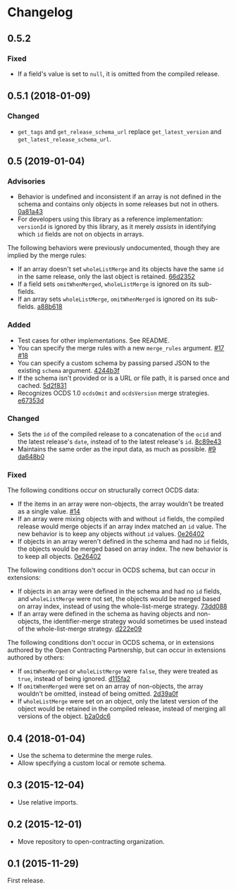 # Changelog

## 0.5.2

### Fixed

* If a field's value is set to `null`, it is omitted from the compiled release.

## 0.5.1 (2018-01-09)

### Changed

* `get_tags` and `get_release_schema_url` replace `get_latest_version` and `get_latest_release_schema_url`.

## 0.5 (2019-01-04)

### Advisories

* Behavior is undefined and inconsistent if an array is not defined in the schema and contains only objects in some releases but not in others. [0a81a43](https://github.com/open-contracting/ocds-merge/commit/0a81a432b09c720ff9d81599a539072325b4fb27)
* For developers using this library as a reference implementation: `versionId` is ignored by this library, as it merely *assists* in identifying which `id` fields are not on objects in arrays.

The following behaviors were previously undocumented, though they are implied by the merge rules:

* If an array doesn't set `wholeListMerge` and its objects have the same `id` in the same release, only the last object is retained. [66d2352](https://github.com/open-contracting/ocds-merge/commit/66d2352791457f5f7436ba7049587dec4ebfaa89)
* If a field sets `omitWhenMerged`, `wholeListMerge` is ignored on its sub-fields.
* If an array sets `wholeListMerge`, `omitWhenMerged` is ignored on its sub-fields. [a88b618](https://github.com/open-contracting/ocds-merge/commit/a88b6183d4da6a680d74d8078b969e30126c9ca8)

### Added

* Test cases for other implementations. See README.
* You can specify the merge rules with a new `merge_rules` argument. [#17](https://github.com/open-contracting/ocds-merge/pull/17) [#18](https://github.com/open-contracting/ocds-merge/pull/18)
* You can specify a custom schema by passing parsed JSON to the existing `schema` argument. [4244b3f](https://github.com/open-contracting/ocds-merge/commit/4244b3f007ef8400617dcd02f9bf9659b06c3248)
* If the schema isn't provided or is a URL or file path, it is parsed once and cached. [5d2f831](https://github.com/open-contracting/ocds-merge/commit/5d2f83183d43919156962ac909e3a5b231da7c0c)
* Recognizes OCDS 1.0 `ocdsOmit` and `ocdsVersion` merge strategies. [e67353d](https://github.com/open-contracting/ocds-merge/commit/e67353d07e4a4f80c4c4f2edb9c782977b68ab7f)

### Changed

* Sets the `id` of the compiled release to a concatenation of the `ocid` and the latest release's `date`, instead of to the latest release's `id`. [8c89e43](https://github.com/open-contracting/ocds-merge/commit/8c89e43871d24881316aee22ce5b13f7dbb4ccd9)
* Maintains the same order as the input data, as much as possible. [#9](https://github.com/open-contracting/ocds-merge/pull/9) [da648b0](https://github.com/open-contracting/ocds-merge/commit/da648b03ddffdb996b273d18776031c8eed3c4b8)

### Fixed

The following conditions occur on structurally correct OCDS data:

* If the items in an array were non-objects, the array wouldn't be treated as a single value. [#14](https://github.com/open-contracting/ocds-merge/pull/14)
* If an array were mixing objects with and without `id` fields, the compiled release would merge objects if an array index matched an `id` value. The new behavior is to keep any objects without `id` values. [0e26402](https://github.com/open-contracting/ocds-merge/commit/0e26402198b4df97d5d740eb92d38b6f149aece4)
* If objects in an array weren't defined in the schema and had no `id` fields, the objects would be merged based on array index. The new behavior is to keep all objects. [0e26402](https://github.com/open-contracting/ocds-merge/commit/0e26402198b4df97d5d740eb92d38b6f149aece4)

The following conditions don't occur in OCDS schema, but can occur in extensions:

* If objects in an array were defined in the schema and had no `id` fields, and `wholeListMerge` were not set, the objects would be merged based on array index, instead of using the whole-list-merge strategy. [73dd088](https://github.com/open-contracting/ocds-merge/commit/73dd088da9fbfc9035ea94f65ff8244162dc049f)
* If an array were defined in the schema as having objects and non-objects, the identifier-merge strategy would sometimes be used instead of the whole-list-merge strategy. [d222e09](https://github.com/open-contracting/ocds-merge/commit/d222e09e63cdf361c9cf072bbe8ca9b89a466e87)

The following conditions don't occur in OCDS schema, or in extensions authored by the Open Contracting Partnership, but can occur in extensions authored by others:

* If `omitWhenMerged` or `wholeListMerge` were `false`, they were treated as `true`, instead of being ignored. [d115fa2](https://github.com/open-contracting/ocds-merge/commit/d115fa2802a8fc341f7265a478dd3c85ec31db63)
* If `omitWhenMerged` were set on an array of non-objects, the array wouldn't be omitted, instead of being omitted. [2d39a0f](https://github.com/open-contracting/ocds-merge/commit/2d39a0fe666258761d44aea81861ef42ac01a181)
* If `wholeListMerge` were set on an object, only the latest version of the object would be retained in the compiled release, instead of merging all versions of the object. [b2a0dc6](https://github.com/open-contracting/ocds-merge/commit/b2a0dc657bb4556c265d796c1afcc160b632cc2a)

## 0.4 (2018-01-04)

* Use the schema to determine the merge rules.
* Allow specifying a custom local or remote schema.

## 0.3 (2015-12-04)

* Use relative imports.

## 0.2 (2015-12-01)

* Move repository to open-contracting organization.

## 0.1 (2015-11-29)

First release.
